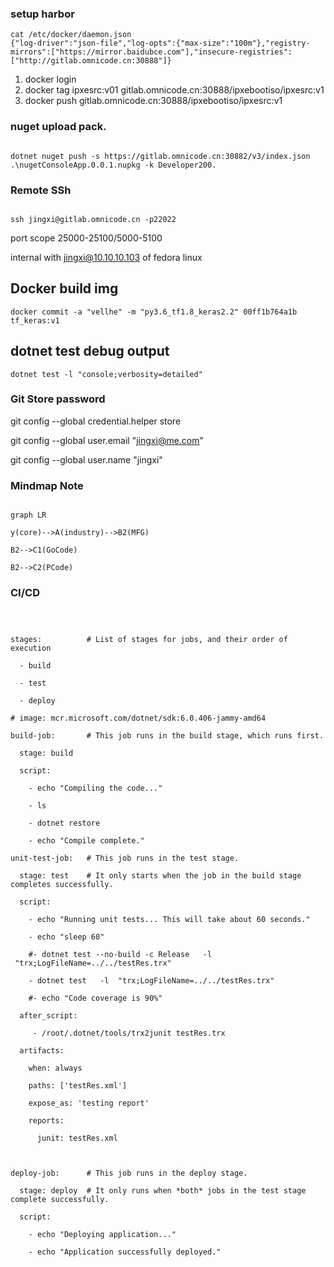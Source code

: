 ### setup harbor
```
cat /etc/docker/daemon.json 
{"log-driver":"json-file","log-opts":{"max-size":"100m"},"registry-mirrors":["https://mirror.baidubce.com"],"insecure-registries": ["http://gitlab.omnicode.cn:30888"]}
```
1. docker login
2. docker tag ipxesrc:v01 gitlab.omnicode.cn:30888/ipxebootiso/ipxesrc:v1
3. docker push gitlab.omnicode.cn:30888/ipxebootiso/ipxesrc:v1

### nuget upload pack.

```

dotnet nuget push -s https://gitlab.omnicode.cn:30882/v3/index.json .\nugetConsoleApp.0.0.1.nupkg -k Developer200.

```

### Remote SSh

```

ssh jingxi@gitlab.omnicode.cn -p22022

```

port scope 25000-25100/5000-5100

  

internal with jingxi@10.10.10.103 of fedora linux

  ## Docker build img
```
docker commit -a "vellhe" -m "py3.6_tf1.8_keras2.2" 00ff1b764a1b tf_keras:v1
```

## dotnet test debug output

```
dotnet test -l "console;verbosity=detailed"
```
  
  

### Git Store password

git config --global credential.helper store

git config --global user.email "jingxi@me.com"

git config --global user.name "jingxi"

  
  

### Mindmap Note

  

```mermaid

graph LR

y(core)-->A(industry)-->B2(MFG)

B2-->C1(GoCode)

B2-->C2(PCode)

```

  

### CI/CD

```

  

stages:          # List of stages for jobs, and their order of execution

  - build

  - test

  - deploy

# image: mcr.microsoft.com/dotnet/sdk:6.0.406-jammy-amd64

build-job:       # This job runs in the build stage, which runs first.

  stage: build

  script:

    - echo "Compiling the code..."

    - ls

    - dotnet restore

    - echo "Compile complete."

unit-test-job:   # This job runs in the test stage.

  stage: test    # It only starts when the job in the build stage completes successfully.

  script:

    - echo "Running unit tests... This will take about 60 seconds."

    - echo "sleep 60"

    #- dotnet test --no-build -c Release   -l  "trx;LogFileName=../../testRes.trx"

    - dotnet test   -l  "trx;LogFileName=../../testRes.trx"

    #- echo "Code coverage is 90%"

  after_script:

     - /root/.dotnet/tools/trx2junit testRes.trx

  artifacts:

    when: always

    paths: ['testRes.xml']

    expose_as: 'testing report'

    reports:

      junit: testRes.xml

  

deploy-job:      # This job runs in the deploy stage.

  stage: deploy  # It only runs when *both* jobs in the test stage complete successfully.

  script:

    - echo "Deploying application..."

    - echo "Application successfully deployed."

  

```
